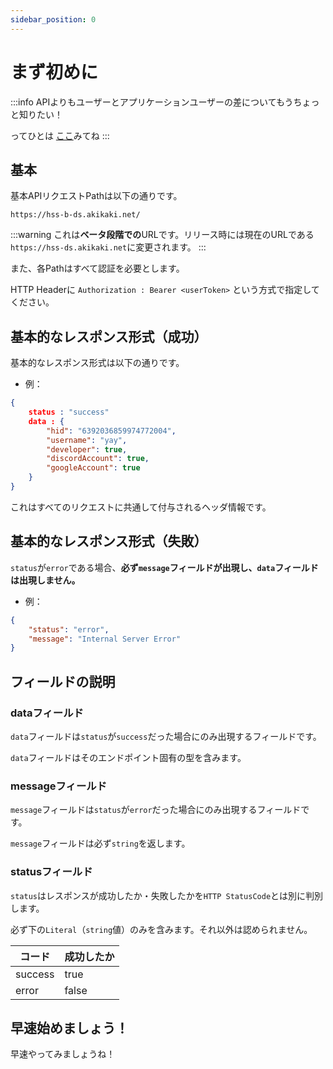 ```yaml
---
sidebar_position: 0
---
```


# まず初めに

:::info
APIよりもユーザーとアプリケーションユーザーの差についてもうちょっと知りたい！

ってひとは [ここ](faq/differents#%E3%82%A2%E3%83%97%E3%83%AA%E3%82%B1%E3%83%BC%E3%82%B7%E3%83%A7%E3%83%B3%E3%81%A8%E3%81%AE%E5%B7%AE%E3%81%A3%E3%81%A6)みてね
:::

## 基本

基本APIリクエストPathは以下の通りです。

```
https://hss-b-ds.akikaki.net/
```

:::warning
これは**ベータ段階での**URLです。リリース時には現在のURLである`https://hss-ds.akikaki.net`に変更されます。
:::

また、各Pathはすべて認証を必要とします。

HTTP Headerに `Authorization : Bearer <userToken>` という方式で指定してください。

## 基本的なレスポンス形式（成功）

基本的なレスポンス形式は以下の通りです。

- 例：
```json
{
    status : "success"
    data : {
        "hid": "6392036859974772004",
        "username": "yay",
        "developer": true,
        "discordAccount": true,
        "googleAccount": true
    }
}
```

これはすべてのリクエストに共通して付与されるヘッダ情報です。

## 基本的なレスポンス形式（失敗）

`status`が`error`である場合、**必ず`message`フィールドが出現し、`data`フィールドは出現しません。**

- 例：
```json
{
    "status": "error",
    "message": "Internal Server Error"
}
```

## フィールドの説明

### dataフィールド
`data`フィールドは`status`が`success`だった場合にのみ出現するフィールドです。

`data`フィールドはそのエンドポイント固有の型を含みます。

### messageフィールド
`message`フィールドは`status`が`error`だった場合にのみ出現するフィールドです。

`message`フィールドは必ず`string`を返します。

### statusフィールド

`status`はレスポンスが成功したか・失敗したかを`HTTP StatusCode`とは別に判別します。

必ず下の`Literal`（`string`値）のみを含みます。それ以外は認められません。

|  コード  |  成功したか  |
| ---- | ---- |
|  success  |  true  |
|  error  |  false  |


## 早速始めましょう！

早速やってみましょうね！


